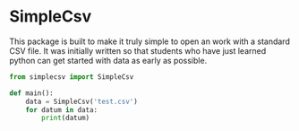 # SimpleCsv

This package is built to make it truly simple to open an work with a standard CSV file. It was initially written so that students who have just learned python can get started with data as early as possible. 

```python
from simplecsv import SimpleCsv

def main():
	data = SimpleCsv('test.csv')
	for datum in data:
		print(datum)
```
